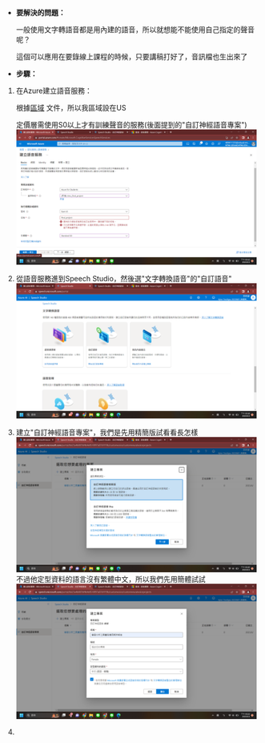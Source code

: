 + **要解決的問題：** 
     
     一般使用文字轉語音都是用內建的語音，所以就想能不能使用自己指定的聲音呢？

     這個可以應用在要錄線上課程的時候，只要講稿打好了，音訊檔也生出來了

+ **步驟：**
1. 在Azure建立語音服務：

   根據[區域](https://learn.microsoft.com/zh-tw/azure/cognitive-services/speech-service/regions#custom-neural-voices) 文件，所以我區域設在US
   
   定價層需使用S0以上才有訓練聲音的服務(後面提到的"自訂神經語音專案")
   ![Azure認知服務_語音服務_S0](https://github.com/40941133S-QAQ/LAT-Repo/blob/main/final%20project/fig.1_azure%E8%AA%8D%E7%9F%A5%E6%9C%8D%E5%8B%99_%E8%AA%9E%E9%9F%B3%E6%9C%8D%E5%8B%99_S0!!!.png)
2. 從語音服務進到Speech Studio，然後選"文字轉換語音"的"自訂語音"
   ![fig.2_進到speech studio_文字轉語音_自訂語音](https://github.com/40941133S-QAQ/LAT-Repo/blob/main/final%20project/fig.2_%E9%80%B2%E5%88%B0speech%20studio_%E6%96%87%E5%AD%97%E8%BD%89%E8%AA%9E%E9%9F%B3_%E8%87%AA%E8%A8%82%E8%AA%9E%E9%9F%B3.png)
3. 建立"自訂神經語音專案"，我們是先用精簡版試看看長怎樣
   ![fig.3_自訂神經語音模型](https://github.com/40941133S-QAQ/LAT-Repo/blob/main/final%20project/fig.3_%E8%87%AA%E8%A8%82%E7%A5%9E%E7%B6%93%E8%AA%9E%E9%9F%B3%E6%A8%A1%E5%9E%8B.png)
   不過他定型資料的語言沒有繁體中文，所以我們先用簡體試試
   ![fig.4_只有檢體QQ](https://github.com/40941133S-QAQ/LAT-Repo/blob/main/final%20project/fig.4_%E5%8F%AA%E6%9C%89%E6%AA%A2%E9%AB%94QQ.png)
   
4. 

